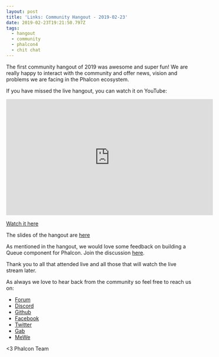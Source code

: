 ```yaml
---
layout: post
title: 'Links: Community Hangout - 2019-02-23'
date: 2019-02-23T19:21:50.797Z
tags:
  - hangout
  - community
  - phalcon4
  - chit chat
---
```

The first community hangout of 2019 was awesome and super fun! We are really happy to interact with the community and offer news, vision and problems we are facing in the Phalcon ecosystem. 

If you have missed the live hangout, you can watch it on YouTube:

<!--more-->

<iframe width="560" height="315" src="https://www.youtube.com/embed/IrzbK986f_g" frameborder="0" allow="accelerometer; autoplay; encrypted-media; gyroscope; picture-in-picture" allowfullscreen></iframe>

[Watch it here](https://www.youtube.com/watch?v=IrzbK986f_g)

The slides of the hangout are [here](https://docs.google.com/presentation/d/1_XOvsCt-_Kmfrz6exAzsRh7UpwpPCy2alDzUkdcDlj4/edit?usp=sharing)

As mentioned in the hangout, we would love some feedback on building a Queue component for Phalcon. Join the discussion [here](https://github.com/phalcon/cphalcon/issues/13851).

Thank you to all that attended live and all those that will watch the live stream later. 

As always we love to hear back from the community so feel free to reach us on:

* [Forum](https://phalcon.link/forum)
* [Discord](https://phalcon.link/discord)
* [Github](https://phalcon.link/github)
* [Facebook](https://phalcon.link/fb)
* [Twitter](https://phalcon.link/t)
* [Gab](https://phalcon.link/gab)
* [MeWe](https://phalcon.link/mewe)


<3 Phalcon Team
